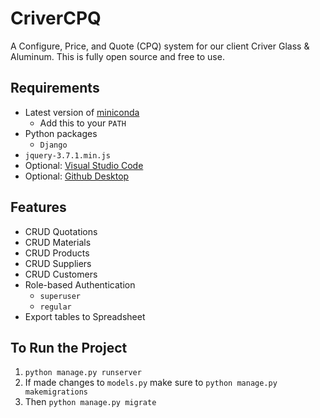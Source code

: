 # CriverCPQ
A Configure, Price, and Quote (CPQ) system for our client Criver Glass &amp; Aluminum. This is fully open source and free to use.

## Requirements
- Latest version of [miniconda](https://docs.conda.io/en/latest/miniconda.html)
  - Add this to your ```PATH```
- Python packages
  - ```Django```
- ```jquery-3.7.1.min.js```
- Optional: [Visual Studio Code](https://code.visualstudio.com/download)
- Optional: [Github Desktop](https://desktop.github.com/download/)

## Features
- CRUD Quotations
- CRUD Materials
- CRUD Products
- CRUD Suppliers
- CRUD Customers
- Role-based Authentication
  - ```superuser```
  - ```regular```
- Export tables to Spreadsheet

## To Run the Project
1. ```python manage.py runserver```
2. If made changes to ```models.py``` make sure to ```python manage.py makemigrations```
3. Then ```python manage.py migrate```
